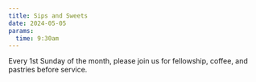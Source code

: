 ```yaml
---
title: Sips and Sweets
date: 2024-05-05
params:
  time: 9:30am
---
```

Every 1st Sunday of the month, please join us for fellowship, coffee, and pastries before service.
